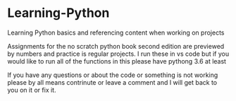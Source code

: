 # Learning-Python
Learning Python basics and referencing content when working on projects

Assignments for the no scratch python book second edition are previewed by numbers and practice is regular projects.
I run these in vs code but if you would like to run all of the functions in this please have pythong 3.6 at least

If you have any questions or about the code or something is not working please by all means contrinute or leave a comment and I will get back to you on it or fix it. 
